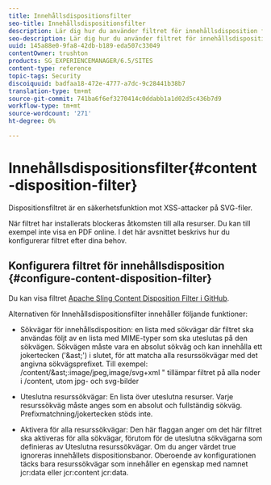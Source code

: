 ```yaml
---
title: Innehållsdispositionsfilter
seo-title: Innehållsdispositionsfilter
description: Lär dig hur du använder filtret för innehållsdisposition för att förhindra XSS-attacker.
seo-description: Lär dig hur du använder filtret för innehållsdisposition för att förhindra XSS-attacker.
uuid: 145a88e0-9fa8-42db-b189-eda507c33049
contentOwner: trushton
products: SG_EXPERIENCEMANAGER/6.5/SITES
content-type: reference
topic-tags: Security
discoiquuid: badfaa18-472e-4777-a7dc-9c28441b38b7
translation-type: tm+mt
source-git-commit: 741ba6f6ef3270414c0ddabb1a1d02d5c436b7d9
workflow-type: tm+mt
source-wordcount: '271'
ht-degree: 0%

---
```



# Innehållsdispositionsfilter{#content-disposition-filter}

Dispositionsfiltret är en säkerhetsfunktion mot XSS-attacker på SVG-filer.

När filtret har installerats blockeras åtkomsten till alla resurser. Du kan till exempel inte visa en PDF online. I det här avsnittet beskrivs hur du konfigurerar filtret efter dina behov.

## Konfigurera filtret för innehållsdisposition {#configure-content-disposition-filter}

Du kan visa filtret [Apache Sling Content Disposition Filter i GitHub](https://github.com/apache/sling-org-apache-sling-security/blob/master/src/main/java/org/apache/sling/security/impl/ContentDispositionFilterConfiguration.java).

Alternativen för Innehållsdispositionsfilter innehåller följande funktioner:

* Sökvägar för innehållsdisposition: en lista med sökvägar där filtret ska användas följt av en lista med MIME-typer som ska uteslutas på den sökvägen. Sökvägen måste vara en absolut sökväg och kan innehålla ett jokertecken (&#39;&amp;ast;&#39;) i slutet, för att matcha alla resurssökvägar med det angivna sökvägsprefixet. Till exempel: /content/&amp;ast;:image/jpeg,image/svg+xml &quot; tillämpar filtret på alla noder i /content, utom jpg- och svg-bilder

* Uteslutna resurssökvägar: En lista över uteslutna resurser. Varje resurssökväg måste anges som en absolut och fullständig sökväg. Prefixmatchning/jokertecken stöds inte.

* Aktivera för alla resurssökvägar: Den här flaggan anger om det här filtret ska aktiveras för alla sökvägar, förutom för de uteslutna sökvägarna som definieras av Uteslutna resurssökvägar. Om du anger värdet true ignoreras innehållets dispositionsbanor. Oberoende av konfigurationen täcks bara resurssökvägar som innehåller en egenskap med namnet jcr:data eller jcr:content jcr:data.

